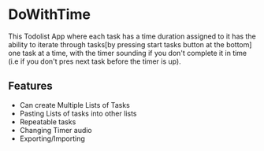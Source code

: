 # DoWithTime

This Todolist App where each task has a time duration assigned to it has the ability to iterate through tasks[by pressing start tasks button at the bottom] one task at a time, with the timer sounding if you don't complete it in time (i.e if you don't pres next task before the timer is up).

## Features

- Can create Multiple Lists of Tasks
- Pasting Lists of tasks into other lists
- Repeatable tasks
- Changing Timer audio
- Exporting/Importing